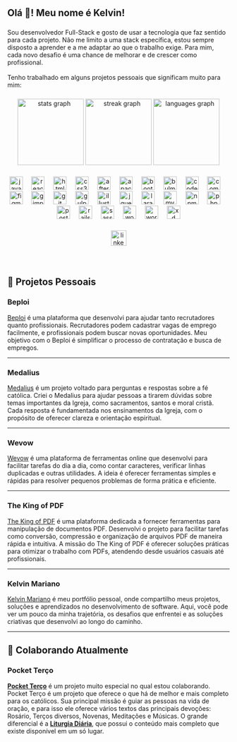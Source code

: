 
<h2  align="left">Olá 👋! Meu nome é Kelvin!</h2>

  

###

  

<p  align="left">Sou desenvolvedor Full-Stack e gosto de usar a tecnologia que faz sentido para cada projeto. Não me limito a uma stack específica, estou sempre disposto a aprender e a me adaptar ao que o trabalho exige. Para mim, cada novo desafio é uma chance de melhorar e de crescer como profissional.<br><br>Tenho trabalhado em alguns projetos pessoais que significam muito para mim:</p>

  

###

  

<div  align="center">

<img  src="https://github-readme-stats.vercel.app/api?username=kelvin-mariano&hide_title=false&hide_rank=false&show_icons=true&include_all_commits=true&count_private=true&disable_animations=false&theme=dracula&locale=pt-br&hide_border=false"  height="150"  alt="stats graph"  />

<img  src="https://streak-stats.demolab.com?user=kelvin-mariano&locale=pt-br&mode=daily&theme=dracula&hide_border=false&border_radius=5"  height="150"  alt="streak graph"  />

<img  src="https://github-readme-stats.vercel.app/api/top-langs?username=kelvin-mariano&locale=pt-br&hide_title=false&layout=compact&card_width=320&langs_count=5&theme=dracula&hide_border=false"  height="150"  alt="languages graph"  />

</div>

  

###

  

<div  align="center">

<img  src="https://cdn.jsdelivr.net/gh/devicons/devicon/icons/javascript/javascript-original.svg"  height="30"  alt="javascript logo"  />

<img  width="12"  />

<img  src="https://cdn.jsdelivr.net/gh/devicons/devicon/icons/react/react-original.svg"  height="30"  alt="react logo"  />

<img  width="12"  />

<img  src="https://cdn.jsdelivr.net/gh/devicons/devicon/icons/html5/html5-original.svg"  height="30"  alt="html5 logo"  />

<img  width="12"  />

<img  src="https://cdn.jsdelivr.net/gh/devicons/devicon/icons/css3/css3-original.svg"  height="30"  alt="css3 logo"  />

<img  width="12"  />

<img  src="https://cdn.jsdelivr.net/gh/devicons/devicon/icons/aftereffects/aftereffects-original.svg"  height="30"  alt="aftereffects logo"  />

<img  width="12"  />

<img  src="https://cdn.jsdelivr.net/gh/devicons/devicon/icons/apache/apache-original.svg"  height="30"  alt="apache logo"  />

<img  width="12"  />

<img  src="https://cdn.jsdelivr.net/gh/devicons/devicon/icons/bootstrap/bootstrap-original.svg"  height="30"  alt="bootstrap logo"  />

<img  width="12"  />

<img  src="https://cdn.jsdelivr.net/gh/devicons/devicon/icons/bulma/bulma-plain.svg"  height="30"  alt="bulma logo"  />

<img  width="12"  />

<img  src="https://cdn.jsdelivr.net/gh/devicons/devicon/icons/codeigniter/codeigniter-plain.svg"  height="30"  alt="codeigniter logo"  />

<img  width="12"  />

<img  src="https://cdn.jsdelivr.net/gh/devicons/devicon/icons/composer/composer-original.svg"  height="30"  alt="composer logo"  />

<img  width="12"  />

<img  src="https://cdn.jsdelivr.net/gh/devicons/devicon/icons/figma/figma-original.svg"  height="30"  alt="figma logo"  />

<img  width="12"  />

<img  src="https://cdn.jsdelivr.net/gh/devicons/devicon/icons/gimp/gimp-original.svg"  height="30"  alt="gimp logo"  />

<img  width="12"  />

<img  src="https://cdn.jsdelivr.net/gh/devicons/devicon/icons/git/git-original.svg"  height="30"  alt="git logo"  />

<img  width="12"  />

<img  src="https://cdn.jsdelivr.net/gh/devicons/devicon/icons/gulp/gulp-plain.svg"  height="30"  alt="gulp logo"  />

<img  width="12"  />

<img  src="https://cdn.jsdelivr.net/gh/devicons/devicon/icons/illustrator/illustrator-plain.svg"  height="30"  alt="illustrator logo"  />

<img  width="12"  />

<img  src="https://cdn.jsdelivr.net/gh/devicons/devicon/icons/jquery/jquery-original.svg"  height="30"  alt="jquery logo"  />

<img  width="12"  />

<img  src="https://cdn.jsdelivr.net/gh/devicons/devicon/icons/laravel/laravel-original.svg"  height="30"  alt="laravel logo"  />

<img  width="12"  />

<img  src="https://cdn.jsdelivr.net/gh/devicons/devicon/icons/mysql/mysql-original.svg"  height="30"  alt="mysql logo"  />

<img  width="12"  />

<img  src="https://cdn.jsdelivr.net/gh/devicons/devicon/icons/npm/npm-original-wordmark.svg"  height="30"  alt="npm logo"  />

<img  width="12"  />

<img  src="https://cdn.jsdelivr.net/gh/devicons/devicon/icons/php/php-original.svg"  height="30"  alt="php logo"  />

<img  width="12"  />

<img  src="https://cdn.jsdelivr.net/gh/devicons/devicon/icons/postgresql/postgresql-original.svg"  height="30"  alt="postgresql logo"  />

<img  width="12"  />

<img  src="https://cdn.jsdelivr.net/gh/devicons/devicon/icons/rails/rails-original-wordmark.svg"  height="30"  alt="rails logo"  />

<img  width="12"  />

<img  src="https://cdn.jsdelivr.net/gh/devicons/devicon/icons/sass/sass-original.svg"  height="30"  alt="sass logo"  />

<img  width="12"  />

<img  src="https://cdn.jsdelivr.net/gh/devicons/devicon/icons/woocommerce/woocommerce-original.svg"  height="30"  alt="woocommerce logo"  />

<img  width="12"  />

<img  src="https://cdn.jsdelivr.net/gh/devicons/devicon/icons/wordpress/wordpress-original.svg"  height="30"  alt="wordpress logo"  />

<img  width="12"  />

<img  src="https://cdn.jsdelivr.net/gh/devicons/devicon/icons/xd/xd-plain.svg"  height="30"  alt="xd logo"  />

</div>

  

###

  

<div  align="center">

<a  href="https://www.linkedin.com/in/kelvin-mariano/"  target="_blank">

<img  src="https://img.shields.io/static/v1?message=LinkedIn&logo=linkedin&label=&color=0077B5&logoColor=white&labelColor=&style=for-the-badge"  height="35"  alt="linkedin logo"  />

</a>

</div>

  

###

  

<br  clear="both">


## 🔭 Projetos Pessoais

### **Beploi**  
[Beploi](https://beploi.com) é uma plataforma que desenvolvi para ajudar tanto recrutadores quanto profissionais. Recrutadores podem cadastrar vagas de emprego facilmente, e profissionais podem buscar novas oportunidades. Meu objetivo com o Beploi é simplificar o processo de contratação e busca de empregos.

---

### **Medalius**  
[Medalius](https://medalius.com.br) é um projeto voltado para perguntas e respostas sobre a fé católica. Criei o Medalius para ajudar pessoas a tirarem dúvidas sobre temas importantes da Igreja, como sacramentos, santos e moral cristã. Cada resposta é fundamentada nos ensinamentos da Igreja, com o propósito de oferecer clareza e orientação espiritual.

---

### **Wevow**  
[Wevow](https://wevow.com.br) é uma plataforma de ferramentas online que desenvolvi para facilitar tarefas do dia a dia, como contar caracteres, verificar linhas duplicadas e outras utilidades. A ideia é oferecer ferramentas simples e rápidas para resolver pequenos problemas de forma prática e eficiente.

---

### **The King of PDF**  
[The King of PDF](https://thekingofpdf.com) é uma plataforma dedicada a fornecer ferramentas para manipulação de documentos PDF. Desenvolvi o projeto para facilitar tarefas como conversão, compressão e organização de arquivos PDF de maneira rápida e intuitiva. A missão do The King of PDF é oferecer soluções práticas para otimizar o trabalho com PDFs, atendendo desde usuários casuais até profissionais.

---

### **Kelvin Mariano**  
[Kelvin Mariano](https://kelvin-mariano.com) é meu portfólio pessoal, onde compartilho meus projetos, soluções e aprendizados no desenvolvimento de software. Aqui, você pode ver um pouco da minha trajetória, os desafios que enfrentei e as soluções criativas que desenvolvi ao longo do caminho.

---

## 🤝 Colaborando Atualmente

### **Pocket Terço**  
[**Pocket Terço**](https://pocketterco.com.br) é um projeto muito especial no qual estou colaborando. Pocket Terço é um projeto que oferece o que há de melhor e mais completo para os católicos. Sua principal missão é guiar as pessoas na vida de oração, e para isso ele oferece vários textos das principais devoções: Rosário, Terços diversos, Novenas, Meditações e Músicas. O grande diferencial é a [**Liturgia Diária**](https://pocketterco.com.br/liturgia), que possui o conteúdo mais completo que existe disponível em um só lugar.
